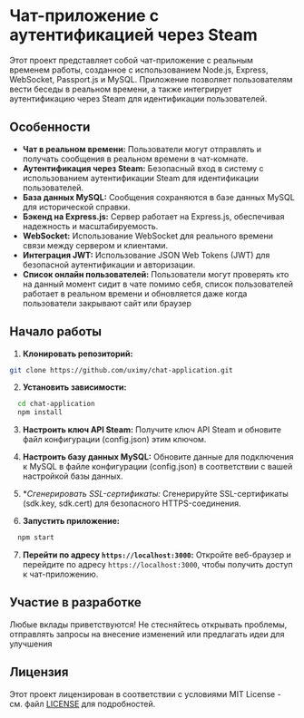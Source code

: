 # Чат-приложение с аутентификацией через Steam

Этот проект представляет собой чат-приложение с реальным временем работы, созданное с использованием Node.js, Express, WebSocket, Passport.js и MySQL. Приложение позволяет пользователям вести беседы в реальном времени, а также интегрирует аутентификацию через Steam для идентификации пользователей.

## Особенности

- **Чат в реальном времени:** Пользователи могут отправлять и получать сообщения в реальном времени в чат-комнате.
- **Аутентификация через Steam:** Безопасный вход в систему с использованием аутентификации Steam для идентификации пользователей.
- **База данных MySQL:** Сообщения сохраняются в базе данных MySQL для исторической справки.
- **Бэкенд на Express.js:** Сервер работает на Express.js, обеспечивая надежность и масштабируемость.
- **WebSocket:** Использование WebSocket для реального времени связи между сервером и клиентами.
- **Интеграция JWT:** Использование JSON Web Tokens (JWT) для безопасной аутентификации и авторизации.
- **Список онлайн пользователей:** Пользователи могут проверять кто на данный момент сидит в чате помимо себя, список пользователей работает в реальном времени и обновляется даже когда пользователи закрывают сайт или браузер


## Начало работы

1. **Клонировать репозиторий:**
```bash
git clone https://github.com/uximy/chat-application.git
```
2. **Установить зависимости:**
```bash
  cd chat-application
  npm install
```
3. **Настроить ключ API Steam:**
Получите ключ API Steam и обновите файл конфигурации (config.json) этим ключом.

4. **Настроить базу данных MySQL:**
Обновите данные для подключения к MySQL в файле конфигурации (config.json) в соответствии с вашей настройкой базы данных.

5. **Сгенерировать SSL-сертификаты:*
Сгенерируйте SSL-сертификаты (sdk.key, sdk.cert) для безопасного HTTPS-соединения.

6. **Запустить приложение:**
```bash
  npm start
```
7. **Перейти по адресу `https://localhost:3000`:**
Откройте веб-браузер и перейдите по адресу `https://localhost:3000`, чтобы получить доступ к чат-приложению.

## Участие в разработке
Любые вклады приветствуются! Не стесняйтесь открывать проблемы, отправлять запросы на внесение изменений или предлагать идеи для улучшения

## Лицензия
Этот проект лицензирован в соответствии с условиями MIT License - см. файл [LICENSE](LICENSE) для подробностей.
